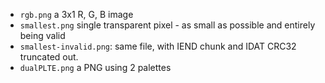 - `rgb.png` a 3x1 R, G, B image
- `smallest.png` single transparent pixel - as small as possible and entirely being valid
 - `smallest-invalid.png`: same file, with IEND chunk and IDAT CRC32 truncated out.
- `dualPLTE.png` a PNG using 2 palettes
